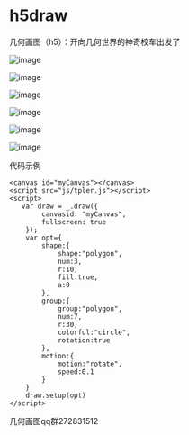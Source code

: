 # h5draw
几何画图（h5）：开向几何世界的神奇校车出发了

![image](https://github.com/Walt2016/h5draw/blob/master/pic/shadow.gif)

![image](https://github.com/Walt2016/h5draw/blob/master/pic/group.gif)

![image](https://github.com/Walt2016/h5draw/blob/master/pic/diagonal.gif)

![image](https://github.com/Walt2016/h5draw/blob/master/pic/sierpinski.gif)

![image](https://github.com/Walt2016/h5draw/blob/master/pic/spiralpolygon.gif)

![image](https://github.com/Walt2016/h5draw/blob/master/pic/spiral.gif)


代码示例
```
<canvas id="myCanvas"></canvas>
<script src="js/tpler.js"></script>
<script>
   var draw = _.draw({
        canvasid: "myCanvas",
        fullscreen: true
    });
    var opt={
        shape:{
            shape:"polygon",
            num:3,
            r:10,
            fill:true,
            a:0
        },
        group:{
            group:"polygon",
            num:7,
            r:30,
            colorful:"circle",
            rotation:true
        },
        motion:{
            motion:"rotate",
            speed:0.1
        }
    }
    draw.setup(opt)
</script>

```

几何画图qq群272831512
